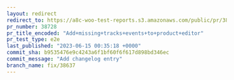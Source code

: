 ```yaml
---
layout: redirect
redirect_to: https://a8c-woo-test-reports.s3.amazonaws.com/public/pr/38728/e2e/index.html
pr_number: 38728
pr_title_encoded: "Add+missing+tracks+events+to+product+editor"
pr_test_type: e2e
last_published: "2023-06-15 00:35:18 +0000"
commit_sha: b9535476e9c4243a6f1bf60f6f617d898bd346ec
commit_message: "Add changelog entry"
branch_name: fix/38637
---
```

